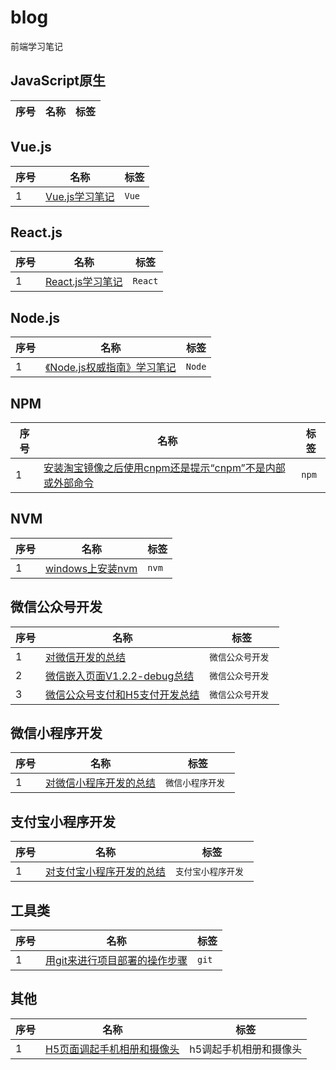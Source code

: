 # blog
前端学习笔记

## JavaScript原生
序号 | 名称 | 标签
--- | --- | ---


## Vue.js
序号 | 名称 | 标签
--- | --- | ---
1 | [Vue.js学习笔记](https://github.com/yaoningvital/blog/issues/29) | ` Vue `

## React.js
序号 | 名称 | 标签
--- | --- | ---
1 | [React.js学习笔记](https://github.com/yaoningvital/blog/issues/30) | ` React `

## Node.js
序号 | 名称 | 标签
--- | --- | ---
1 | [《Node.js权威指南》学习笔记](https://github.com/yaoningvital/blog/issues/27) | ` Node `

## NPM
序号 | 名称 | 标签
--- | --- | ---
1 | [安装淘宝镜像之后使用cnpm还是提示“cnpm”不是内部或外部命令](https://github.com/yaoningvital/blog/issues/32) | ` npm `

## NVM
序号 | 名称 | 标签
--- | --- | ---
1 | [windows上安装nvm](https://github.com/yaoningvital/blog/issues/31) | ` nvm `

## 微信公众号开发
序号 | 名称 | 标签
--- | --- | ---
1 | [对微信开发的总结](https://github.com/yaoningvital/blog/issues/18) | `微信公众号开发 `
2 | [微信嵌入页面V1.2.2-debug总结](https://github.com/yaoningvital/blog/issues/19) | `微信公众号开发 `
3 | [微信公众号支付和H5支付开发总结](https://github.com/yaoningvital/blog/issues/28) | `微信公众号开发 `

## 微信小程序开发
序号 | 名称 | 标签
--- | --- | ---
1 | [对微信小程序开发的总结](https://github.com/yaoningvital/blog/issues/18) | `微信小程序开发 `

## 支付宝小程序开发
序号 | 名称 | 标签
--- | --- | ---
1 | [对支付宝小程序开发的总结](https://github.com/yaoningvital/blog/issues/18) | `支付宝小程序开发 `

## 工具类
序号 | 名称 | 标签
--- | --- | ---
1 | [用git来进行项目部署的操作步骤](https://github.com/yaoningvital/blog/issues/17) | ` git `

## 其他
序号 | 名称 | 标签
--- | --- | ---
1 | [H5页面调起手机相册和摄像头](https://github.com/yaoningvital/blog/issues/26) | h5调起手机相册和摄像头
